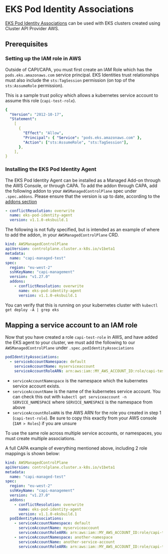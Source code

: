 # EKS Pod Identity Associations

[EKS Pod Identity Associations](https://aws.amazon.com/blogs/containers/introducing-amazon-eks-add-ons/) can be used with EKS clusters created using Cluster API Provider AWS.

## Prerequisites

### Setting up the IAM role in AWS

Outside of CAPI/CAPA, you must first create an IAM Role which has the `pods.eks.amazonaws.com` service principal. EKS Identities trust relationships must also include the `sts:TagSession` permission (on top of the `sts:AssumeRole` permission).

This is a sample trust policy which allows a kubernetes service account to assume this role (`capi-test-role`).

```yaml
{
  "Version": "2012-10-17",
  "Statement":
    [
      {
        "Effect": "Allow",
        "Principal": { "Service": "pods.eks.amazonaws.com" },
        "Action": ["sts:AssumeRole", "sts:TagSession"],
      },
    ],
}
```

### Installing the EKS Pod Identity Agent

The EKS Pod Identity Agent can be installed as a Managed Add-on through the AWS Console, or through CAPA.
To add the addon through CAPA, add the following addon to your `AWSManagedControlPlane` spec under `.spec.addons`. Please ensure that the version is up to date, according to the [addons section](addons.md)

```yaml
- conflictResolution: overwrite
  name: eks-pod-identity-agent
  version: v1.1.0-eksbuild.1
```

The following is not fully specified, but is intended as an example of where to add the addon, in your `AWSManagedControlPlane` CRD.

```yaml
kind: AWSManagedControlPlane
apiVersion: controlplane.cluster.x-k8s.io/v1beta1
metadata:
  name: "capi-managed-test"
spec:
  region: "eu-west-2"
  sshKeyName: "capi-management"
  version: "v1.27.0"
  addons:
    - conflictResolution: overwrite
      name: eks-pod-identity-agent
      version: v1.1.0-eksbuild.1
```

You can verify that this is running on your kubernetes cluster with `kubectl get deploy -A | grep eks`

## Mapping a service account to an IAM role

Now that you have created a role `capi-test-role` in AWS, and have added the EKS agent to your cluster, we must add the following to our `AWSManagedControlPlane` under `.spec.podIdentityAssociations`

```yaml
podIdentityAssociations:
  - serviceAccountNamespace: default
    serviceAccountName: myserviceaccount
    serviceAccountRoleARN: arn:aws:iam::MY_AWS_ACCOUNT_ID:role/capi-test-role
```

- `serviceAccountNamespace` is the namespace which the kubernetes service account exists.
- `serviceAccountName` is the name of the kubernetes service account. You can check this out with `kubectl get serviceaccount -n SERVICE_NAMESPACE` where `SERVICE_NAMESPACE` is the namespace from above
- `serviceAccountRoleARN` is the AWS ARN for the role you created in step 1 (`capi-test-role`). Be sure to copy this exactly from your AWS console (`IAM > Roles`) if you are unsure

To use the same role across multiple service accounts, or namespaces, you must create multiple associations.

A full CAPA example of everything mentioned above, including 2 role mappings is shown below:

```yaml
kind: AWSManagedControlPlane
apiVersion: controlplane.cluster.x-k8s.io/v1beta1
metadata:
  name: "capi-managed-test"
spec:
  region: "eu-west-2"
  sshKeyName: "capi-management"
  version: "v1.27.0"
  addons:
    - conflictResolution: overwrite
      name: eks-pod-identity-agent
      version: v1.1.0-eksbuild.1
  podIdentityAssociations:
    - serviceAccountNamespace: default
      serviceAccountName: myserviceaccount
      serviceAccountRoleARN: arn:aws:iam::MY_AWS_ACCOUNT_ID:role/capi-test-role
    - serviceAccountNamespace: another-namespace
      serviceAccountName: another-service-account
      serviceAccountRoleARN: arn:aws:iam::MY_AWS_ACCOUNT_ID:role/capi-test-role
```
